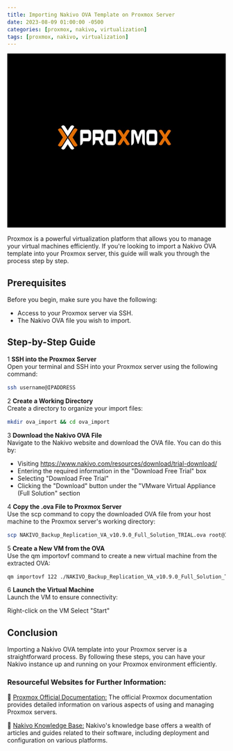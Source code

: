 ```yaml
---
title: Importing Nakivo OVA Template on Proxmox Server
date: 2023-08-09 01:00:00 -0500
categories: [proxmox, nakivo, virtualization]
tags: [proxmox, nakivo, virtualization]
---
```


<img src="/assets/img/posts/2023/proxmox_cluster_not_ready/proxmox_cluster_not_ready.jpg" alt="Importing Nakivo OVA Template on Proxmox Server" style="height:400px; width:600px;" />

Proxmox is a powerful virtualization platform that allows you to manage your virtual machines efficiently. If you're looking to import a Nakivo OVA template into your Proxmox server, this guide will walk you through the process step by step.

## Prerequisites

Before you begin, make sure you have the following:

- Access to your Proxmox server via SSH.
- The Nakivo OVA file you wish to import.

## Step-by-Step Guide

1 **SSH into the Proxmox Server**<br>
Open your terminal and SSH into your Proxmox server using the following command:

```bash
ssh username@IPADDRESS
```

2 **Create a Working Directory**<br>
Create a directory to organize your import files:

```bash
mkdir ova_import && cd ova_import
```

3 **Download the Nakivo OVA File**<br>
Navigate to the Nakivo website and download the OVA file. You can do this by:

- Visiting https://www.nakivo.com/resources/download/trial-download/
- Entering the required information in the "Download Free Trial" box
- Selecting "Download Free Trial"
- Clicking the "Download" button under the "VMware Virtual Appliance (Full Solution" section

4 **Copy the .ova File to Proxmox Server**<br>
Use the scp command to copy the downloaded OVA file from your host machine to the Proxmox server's working directory:

```bash
scp NAKIVO_Backup_Replication_VA_v10.9.0_Full_Solution_TRIAL.ova root@IPADDRESS:ova_import
```

5 **Create a New VM from the OVA**<br>
Use the qm importovf command to create a new virtual machine from the extracted OVA:

```bash
qm importovf 122 ./NAKIVO_Backup_Replication_VA_v10.9.0_Full_Solution_TRIAL.ovf vmstorage2 --format qcow2
```

6 **Launch the Virtual Machine**<br>
Launch the VM to ensure connectivity:

Right-click on the VM
Select "Start"

## Conclusion

Importing a Nakivo OVA template into your Proxmox server is a straightforward process. By following these steps, you can have your Nakivo instance up and running on your Proxmox environment efficiently.


### Resourceful Websites for Further Information: ###

📝 [Proxmox Official Documentation:](https://pve.proxmox.com/pve-docs/pve-admin-guide.html) The official Proxmox documentation provides detailed information on various aspects of using and managing Proxmox servers.

📝 [Nakivo Knowledge Base:](https://helpcenter.nakivo.com/) Nakivo's knowledge base offers a wealth of articles and guides related to their software, including deployment and configuration on various platforms.